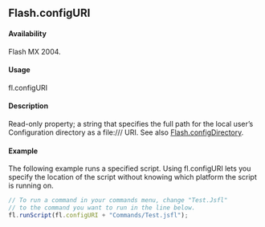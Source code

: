 ## Flash.configURI

#### Availability

Flash MX 2004.

#### Usage

fl.configURI

#### Description

Read-only property; a string that specifies the full path for the local user’s Configuration directory as a file:/// URI. See also [Flash.configDirectory](../Flash_object/Flash12.md).

#### Example

The following example runs a specified script. Using fl.configURI lets you specify the location of the script without knowing which platform the script is running on.

```javascript
// To run a command in your commands menu, change "Test.Jsfl"
// to the command you want to run in the line below.
fl.runScript(fl.configURI + "Commands/Test.jsfl");
```
